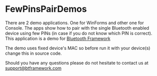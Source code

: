 # FewPinsPairDemos

There are 2 demo applications. One for WinForms and other one for Console. The apps show how to pair with the single Bluetooth enabled device using few PINs (in case if you do not know which PIN is correct). This application is a demo for [Bluetooth Framework](https://www.btframework.com/bluetoothframework.htm)

The demo uses fixed device's MAC so before run it with your device(s) change this in source code.

Should you have any questions please do not hesitate to contact us at support@btframework.com
